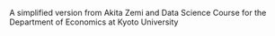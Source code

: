 A simplified version from Akita Zemi and Data Science Course for the Department of Economics at Kyoto University
